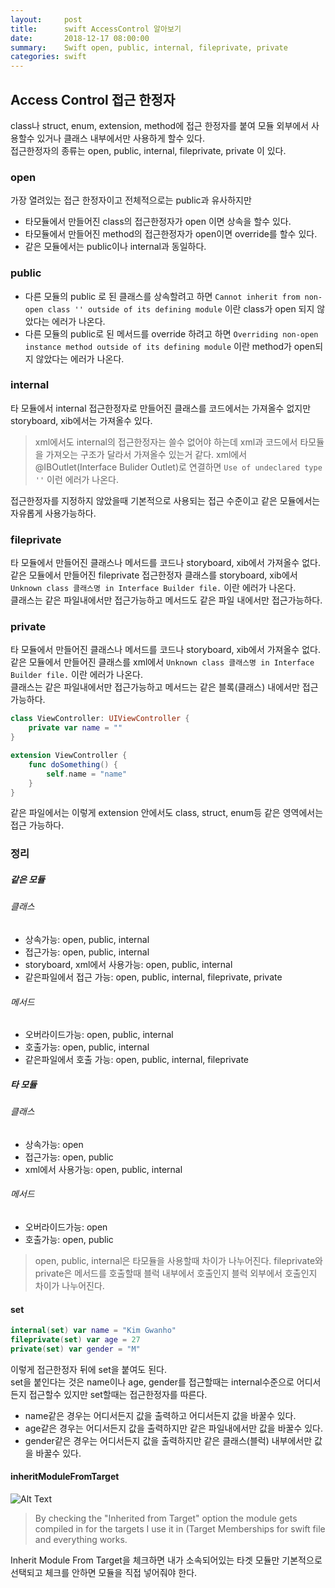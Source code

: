```yaml
---
layout:     post
title:      swift AccessControl 알아보기
date:       2018-12-17 08:00:00
summary:    Swift open, public, internal, fileprivate, private
categories: swift
---
```


## Access Control 접근 한정자

class나 struct, enum, extension, method에 접근 한정자를 붙여 모듈 외부에서 사용할수 있거나 클래스 내부에서만 사용하게 할수 있다.<br>
접근한정자의 종류는 open, public, internal, fileprivate, private 이 있다.

### open

가장 열려있는 접근 한정자이고 전체적으로는 public과 유사하지만

- 타모듈에서 만들어진 class의 접근한정자가 open 이면 상속을 할수 있다.
- 타모듈에서 만들어진 method의 접근한정자가 open이면 override를 할수 있다.
- 같은 모듈에서는 public이나 internal과 동일하다.

### public

- 다른 모듈의 public 로 된 클래스를 상속할려고 하면
`Cannot inherit from non-open class '' outside of its defining module` 이란 class가 open 되지 않았다는 에러가 나온다.
- 다른 모듈의 public로 된 메서드를 override 하려고 하면
`Overriding non-open instance method outside of its defining module` 이란 method가 open되지 않았다는 에러가 나온다.

### internal

타 모듈에서 internal 접근한정자로 만들어진 클래스를 코드에서는 가져올수 없지만 storyboard, xib에서는 가져올수 있다.

> xml에서도 internal의 접근한정자는 쓸수 없어야 하는데 xml과 코드에서 타모듈을 가져오는 구조가 달라서 가져올수 있는거 같다.
> xml에서 @IBOutlet(Interface Bulider Outlet)로 연결하면 `Use of undeclared type ''` 이런 에러가 나온다.

접근한정자를 지정하지 않았을때 기본적으로 사용되는 접근 수준이고 같은 모듈에서는 자유롭게 사용가능하다.

### fileprivate

타 모듈에서 만들어진 클래스나 메서드를 코드나 storyboard, xib에서 가져올수 없다.<br>
같은 모듈에서 만들어진 fileprivate 접근한정자 클래스를 storyboard, xib에서  `Unknown class 클래스명 in Interface Builder file.` 이란 에러가 나온다.<br>
클래스는 같은 파일내에서만 접근가능하고 메서드도 같은 파일 내에서만 접근가능하다.

### private

타 모듈에서 만들어진 클래스나 메서드를 코드나 storyboard, xib에서 가져올수 없다.<br>
같은 모듈에서 만들어진 클래스를 xml에서 `Unknown class 클래스명 in Interface Builder file.` 이란 에러가 나온다.<br>
클래스는 같은 파일내에서만 접근가능하고 메서드는 같은 블록(클래스) 내에서만 접근가능하다.

```swift
class ViewController: UIViewController {
    private var name = ""
}

extension ViewController {
    func doSomething() {
        self.name = "name"
    }
}
```

같은 파일에서는 이렇게 extension 안에서도 class, struct, enum등 같은 영역에서는 접근 가능하다.

### 정리

##### 같은 모듈

###### 클래스

- 상속가능: open, public, internal
- 접근가능: open, public, internal
- storyboard, xml에서 사용가능: open, public, internal
- 같은파일에서 접근 가능: open, public, internal, fileprivate, private

###### 메서드

- 오버라이드가능: open, public, internal
- 호출가능: open, public, internal
- 같은파일에서 호출 가능: open, public, internal, fileprivate

##### 타 모듈

###### 클래스

- 상속가능: open
- 접근가능: open, public
- xml에서 사용가능: open, public, internal

###### 메서드

- 오버라이드가능: open
- 호출가능: open, public


> open, public, internal은 타모듈을 사용할때 차이가 나누어진다.
> fileprivate와 private은 메서드를 호출할때 블럭 내부에서 호출인지 블럭 외부에서 호출인지 차이가 나누어진다.

#### set

```swift
internal(set) var name = "Kim Gwanho"
fileprivate(set) var age = 27
private(set) var gender = "M"
```

이렇게 접근한정자 뒤에 set을 붙여도 된다.<br>
set을 붙인다는 것은 name이나 age, gender를 접근할때는 internal수준으로 어디서든지 접근할수 있지만 set할때는 접근한정자를 따른다.

- name같은 경우는 어디서든지 값을 출력하고 어디서든지 값을 바꿀수 있다.
- age같은 경우는 어디서든지 값을 출력하지만 같은 파일내에서만 값을 바꿀수 있다.
- gender같은 경우는 어디서든지 값을 출력하지만 같은 클래스(블럭) 내부에서만 값을 바꿀수 있다.

#### inheritModuleFromTarget

![Alt Text](/tec/images/2018/12/accessControl/inheritModuleFromTarget.png)

> By checking the "Inherited from Target" option the module gets compiled in for the targets I use it in (Target Memberships for swift file and everything works.

Inherit Module From Target을 체크하면 내가 소속되어있는 타겟 모듈만 기본적으로 선택되고 체크를 안하면 모듈을 직접 넣어줘야 한다.
